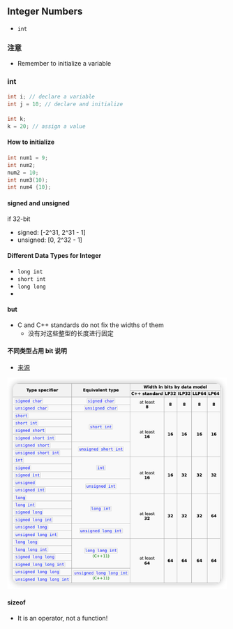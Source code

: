 ## Integer Numbers

- `int`


### 注意

- Remember to initialize a variable

### int

```c++
int i; // declare a variable
int j = 10; // declare and initialize

int k;
k = 20; // assign a value
```

#### How to initialize

```c++
int num1 = 9;
int num2;
num2 = 10;
int num3(10);
int num4 {10};
```

#### signed and unsigned

if 32-bit
- signed: [-2^31, 2^31 - 1]
- unsigned: [0, 2^32 - 1]

#### Different Data Types for Integer

- `long int`
- `short int`
- `long long`
- 
#### but

- C and C++ standards do not fix the widths of them
  - 没有对这些整型的长度进行固定

#### 不同类型占用 bit 说明
- [来源](https://en.cppreference.com/w/cpp/language/types)

![](./imgs/img_4.png)

#### sizeof

- It is an operator, not a function!
